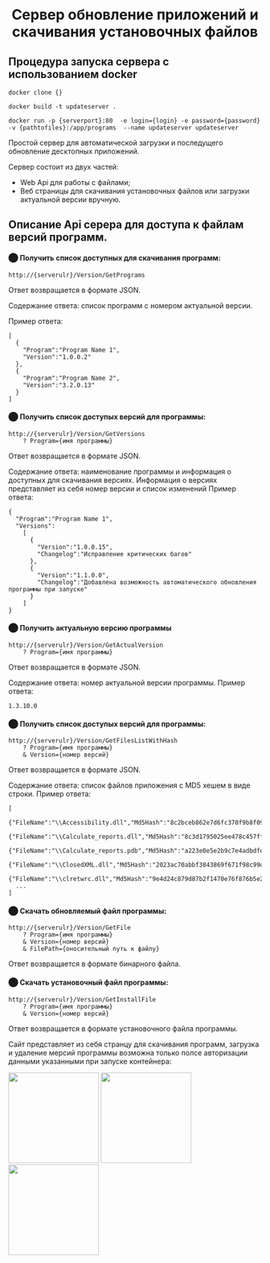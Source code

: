<h1 align="center">Сервер обновление приложений и скачивания установочных файлов</h1>


## Процедура запуска сервера с использованием docker

```
docker clone {}
```
```
docker build -t updateserver .
```
```
docker run -p {serverport}:80  -e login={login} -e password={password} -v {pathtofiles}:/app/programs  --name updateserver updateserver
```


Простой сервер для автоматической загрузки и последущего обновление десктопных приложений. 

Сервер состоит из двух частей:
- Web Api для работы с файлами;
- Веб страницы для скачивания установочных файлов или загрузки актуальной версии вручную.



## Описание Api серера для доступа к файлам версий программ.

#### ⬤  Получить список доступных для скачивания программ:
```
http://{serverulr}/Version/GetPrograms
```
Ответ возвращается в формате JSON.

Содержание ответа: список программ с номером актуальной версии. 

Пример ответа:
```
[
  {
    "Program":"Program Name 1",
    "Version":"1.0.0.2"
  },
  {
    "Program":"Program Name 2",
    "Version":"3.2.0.13"
  }
]
```



#### ⬤ Получить список доступых версий для программы:
```
http://{serverulr}/Version/GetVersions
    ? Program={имя программы}
```
Ответ возвращается в формате JSON.

Содержание ответа: наименование программы и информация о доступных для скачивания версиях.
Информация о версиях представляет из себя номер версии и список изменений
Пример ответа:
```
{
  "Program":"Program Name 1",
  "Versions":
    [
      {
        "Version":"1.0.0.15",
        "Changelog":"Исправление критических багов"       
      },
      {
        "Version":"1.1.0.0",
        "Changelog":"Добавлена возможность автоматического обновления программы при запуске"       
      }
    ]
}
```


#### ⬤ Получить актуальную версию программы
```
http://{serverulr}/Version/GetActualVersion
    ? Program={имя программы}
```
Ответ возвращается в формате JSON.

Содержание ответа: номер актуальной версии программы.
Пример ответа:
```
1.3.10.0
```



#### ⬤ Получить список доступых версий для программы:
```
http://{serverulr}/Version/GetFilesListWithHash
    ? Program={имя программы}
    & Version={номер версий}
```
Ответ возвращается в формате JSON.

Содержание ответа: список файлов приложения с MD5 хешем в виде строки.
Пример ответа:
```
[
  {"FileName":"\\Accessibility.dll","Md5Hash":"8c2bceb862e7d6fc370f9b8f0941d67e"},
  {"FileName":"\\Calculate_reports.dll","Md5Hash":"8c3d1795025ee478c457ffc43f512799"},
  {"FileName":"\\Calculate_reports.pdb","Md5Hash":"a223e0e5e2b9c7e4adbdfe84b5294429"},
  {"FileName":"\\ClosedXML.dll","Md5Hash":"2023ac70abbf3843869f671f98c99d1b"},
  {"FileName":"\\clretwrc.dll","Md5Hash":"9e4d24c879d87b2f1470e76f876b5e26"},
  ...
]
```

#### ⬤ Скачать обновляемый файл программы:
```
http://{serverulr}/Version/GetFile
    ? Program={имя программы}
    & Version={номер версий}
    & FilePath={оносительный путь к файлу}
```
Ответ возвращается в формате бинарного файла.


#### ⬤ Скачать установочный файл программы:
```
http://{serverulr}/Version/GetInstallFile
    ? Program={имя программы}
    & Version={номер версий}
```
Ответ возвращается в формате установочного файла программы.

Сайт представляет из себя странцу для скачивания программ, загрузка и удаление мерсий программы возможна только полсе авторизации данными указанными при запуске контейнера:

<img src="https://github.com/Werymag/Update-Server/assets/60127528/81720e5a-5ce2-4a6a-9390-a28820397e86" height="180"> <img src="https://github.com/Werymag/Update-Server/assets/60127528/8e9e86f2-e878-4fc6-9b46-445aced82454" height="180"> <img src="https://github.com/Werymag/Update-Server/assets/60127528/2f601592-fc60-4478-bdf4-9d9d02dca9ed" height="180">

